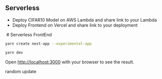 ## Serverless

- Deploy CIFAR10 Model on AWS Lambda and share link to your Lambda
- Deploy Frontend on Vercel and share link to your deployment

 # Serverless FrontEnd

```bash
yarn create next-app --experimental-app
```

```bash
yarn dev
```

Open [http://localhost:3000](http://localhost:3000) with your browser to see the result.

random update